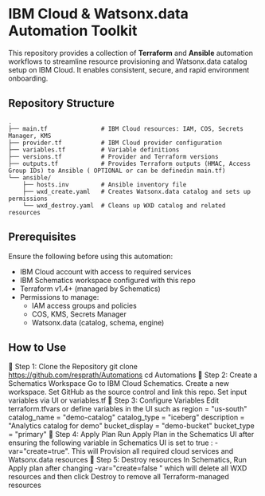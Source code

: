 # IBM Cloud & Watsonx.data Automation Toolkit


This repository provides a collection of **Terraform** and **Ansible** automation workflows to streamline resource provisioning and Watsonx.data catalog setup on IBM Cloud. It enables consistent, secure, and rapid environment onboarding.

##  Repository Structure

```text
.
├── main.tf               # IBM Cloud resources: IAM, COS, Secrets Manager, KMS
├── provider.tf           # IBM Cloud provider configuration
├── variables.tf          # Variable definitions
├── versions.tf           # Provider and Terraform versions
├── outputs.tf            # Provides Terraform outputs (HMAC, Access Group IDs) to Ansible ( OPTIONAL or can be definedin main.tf)
└── ansible/
    ├── hosts.inv         # Ansible inventory file
    ├── wxd_create.yaml   # Creates Watsonx.data catalog and sets up permissions
    └── wxd_destroy.yaml  # Cleans up WXD catalog and related resources
```
## Prerequisites

Ensure the following before using this automation:

- IBM Cloud account with access to required services
- IBM Schematics workspace configured with this repo
- Terraform v1.4+ (managed by Schematics)
- Permissions to manage:
  - IAM access groups and policies
  - COS, KMS, Secrets Manager
  - Watsonx.data (catalog, schema, engine)


## How to Use

🔹 Step 1: Clone the Repository 
git clone https://github.com/resprath/Automations
cd Automations
🔹 Step 2: Create a Schematics Workspace
Go to IBM Cloud Schematics.
Create a new workspace.
Set GitHub as the source control and link this repo.
Set input variables via UI or variables.tf
🔹 Step 3: Configure Variables
Edit terraform.tfvars or define variables in the UI such as 
region            = "us-south"
catalog_name      = "demo-catalog"
catalog_type      = "iceberg"
description       = "Analytics catalog for demo"
bucket_display    = "demo-bucket"
bucket_type       = "primary"
🔹 Step 4: Apply Plan
Run Apply Plan in the Schematics UI after ensuring the following variable in Schematics UI is set to true : -var="create=true".
This will Provision all required cloud services and Watsonx.data resources
🔹 Step 5: Destroy resources
In Schematics, Run Apply plan after changing -var="create=false " which will delete all WXD resources and then click Destroy to remove all Terraform-managed resources
